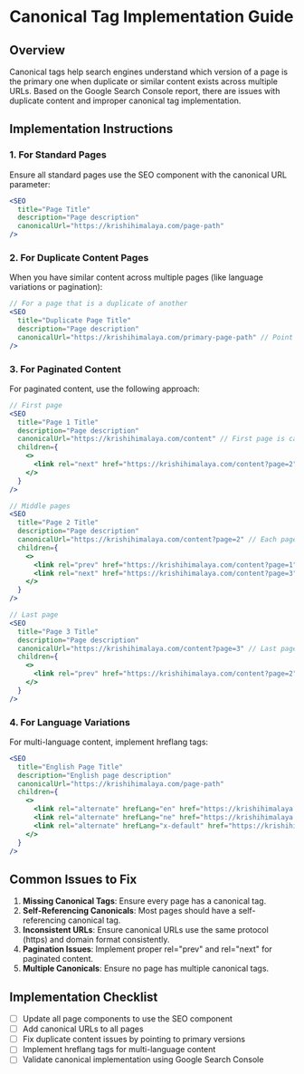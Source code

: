 # Canonical Tag Implementation Guide

## Overview
Canonical tags help search engines understand which version of a page is the primary one when duplicate or similar content exists across multiple URLs. Based on the Google Search Console report, there are issues with duplicate content and improper canonical tag implementation.

## Implementation Instructions

### 1. For Standard Pages

Ensure all standard pages use the SEO component with the canonical URL parameter:

```jsx
<SEO 
  title="Page Title"
  description="Page description"
  canonicalUrl="https://krishihimalaya.com/page-path"
/>
```

### 2. For Duplicate Content Pages

When you have similar content across multiple pages (like language variations or pagination):

```jsx
// For a page that is a duplicate of another
<SEO 
  title="Duplicate Page Title"
  description="Page description"
  canonicalUrl="https://krishihimalaya.com/primary-page-path" // Point to the primary version
/>
```

### 3. For Paginated Content

For paginated content, use the following approach:

```jsx
// First page
<SEO 
  title="Page 1 Title"
  description="Page description"
  canonicalUrl="https://krishihimalaya.com/content" // First page is canonical to itself
  children={
    <>
      <link rel="next" href="https://krishihimalaya.com/content?page=2" />
    </>
  }
/>

// Middle pages
<SEO 
  title="Page 2 Title"
  description="Page description"
  canonicalUrl="https://krishihimalaya.com/content?page=2" // Each page is canonical to itself
  children={
    <>
      <link rel="prev" href="https://krishihimalaya.com/content?page=1" />
      <link rel="next" href="https://krishihimalaya.com/content?page=3" />
    </>
  }
/>

// Last page
<SEO 
  title="Page 3 Title"
  description="Page description"
  canonicalUrl="https://krishihimalaya.com/content?page=3" // Last page is canonical to itself
  children={
    <>
      <link rel="prev" href="https://krishihimalaya.com/content?page=2" />
    </>
  }
/>
```

### 4. For Language Variations

For multi-language content, implement hreflang tags:

```jsx
<SEO 
  title="English Page Title"
  description="English page description"
  canonicalUrl="https://krishihimalaya.com/page-path"
  children={
    <>
      <link rel="alternate" hrefLang="en" href="https://krishihimalaya.com/page-path" />
      <link rel="alternate" hrefLang="ne" href="https://krishihimalaya.com/ne/page-path" />
      <link rel="alternate" hrefLang="x-default" href="https://krishihimalaya.com/page-path" />
    </>
  }
/>
```

## Common Issues to Fix

1. **Missing Canonical Tags**: Ensure every page has a canonical tag.
2. **Self-Referencing Canonicals**: Most pages should have a self-referencing canonical tag.
3. **Inconsistent URLs**: Ensure canonical URLs use the same protocol (https) and domain format consistently.
4. **Pagination Issues**: Implement proper rel="prev" and rel="next" for paginated content.
5. **Multiple Canonicals**: Ensure no page has multiple canonical tags.

## Implementation Checklist

- [ ] Update all page components to use the SEO component
- [ ] Add canonical URLs to all pages
- [ ] Fix duplicate content issues by pointing to primary versions
- [ ] Implement hreflang tags for multi-language content
- [ ] Validate canonical implementation using Google Search Console